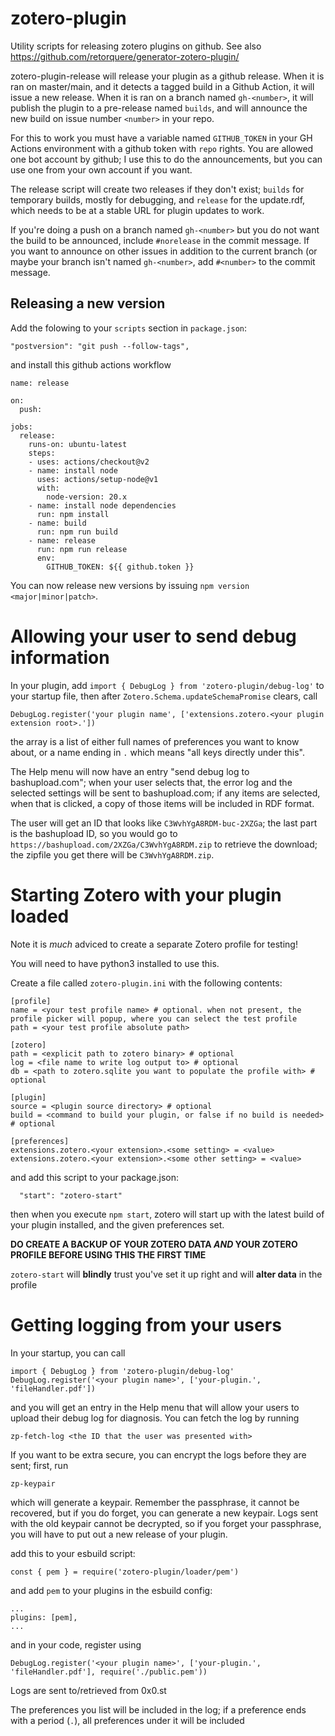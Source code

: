 # zotero-plugin

Utility scripts for releasing zotero plugins on github. See also https://github.com/retorquere/generator-zotero-plugin/

zotero-plugin-release will release your plugin as a github release.
When it is ran on master/main, and it detects a tagged build in a Github Action,
it will issue a new release. When it is ran on a branch named
`gh-<number>`, it will publish the plugin to a pre-release named
`builds`, and will announce the new build on issue number `<number>`
in your repo.

For this to work you must have a variable named `GITHUB_TOKEN` in
your GH Actions environment with a github token with `repo` rights. You
are allowed one bot account by github; I use this to do the
announcements, but you can use one from your own account if you
want.

The release script will create two releases if they don't exist;
`builds` for temporary builds, mostly for debugging, and `release`
for the update.rdf, which needs to be at a stable URL for plugin
updates to work.

If you're doing a push on a branch named `gh-<number>` but you do
not want the build to be announced, include `#norelease` in the
commit message. If you want to announce on other issues in addition
to the current branch (or maybe your branch isn't named `gh-<number>`,
add `#<number>` to the commit message.

## Releasing a new version

Add the folowing to your `scripts` section in `package.json`:

```
"postversion": "git push --follow-tags",
```

and install this github actions workflow

```
name: release

on:
  push:

jobs:
  release:
    runs-on: ubuntu-latest
    steps:
    - uses: actions/checkout@v2
    - name: install node
      uses: actions/setup-node@v1
      with:
        node-version: 20.x
    - name: install node dependencies
      run: npm install
    - name: build
      run: npm run build
    - name: release
      run: npm run release
      env:
        GITHUB_TOKEN: ${{ github.token }}
```

You can now release new versions by issuing `npm version <major|minor|patch>`.

# Allowing your user to send debug information

In your plugin, add `import { DebugLog } from 'zotero-plugin/debug-log'` to your startup file, then
after `Zotero.Schema.updateSchemaPromise` clears, call

```
DebugLog.register('your plugin name', ['extensions.zotero.<your plugin extension root>.'])
```

the array is a list of either full names of preferences you want to know about, or a name ending in `.` which means "all keys directly under this".

The Help menu will now have an entry "send debug log to bashupload.com"; when your user selects that, the error log and the selected settings will be sent to bashupload.com; if any items are selected, when that is clicked, a copy of those items will be included in RDF format.

The user will get an ID that looks like `C3WvhYgA8RDM-buc-2XZGa`; the last part is the bashupload ID, so you would go to `https://bashupload.com/2XZGa/C3WvhYgA8RDM.zip` to retrieve the download; the zipfile you get there will be `C3WvhYgA8RDM.zip`.

# Starting Zotero with your plugin loaded

Note it is *much* adviced to create a separate Zotero profile for testing!

You will need to have python3 installed to use this.

Create a file called `zotero-plugin.ini` with the following contents:

```
[profile]
name = <your test profile name> # optional. when not present, the profile picker will popup, where you can select the test profile
path = <your test profile absolute path>

[zotero]
path = <explicit path to zotero binary> # optional
log = <file name to write log output to> # optional
db = <path to zotero.sqlite you want to populate the profile with> # optional

[plugin]
source = <plugin source directory> # optional
build = <command to build your plugin, or false if no build is needed> # optional

[preferences]
extensions.zotero.<your extension>.<some setting> = <value>
extensions.zotero.<your extension>.<some other setting> = <value>
```

and add this script to your package.json:

```
  "start": "zotero-start"
```

then when you execute `npm start`, zotero will start up with the latest build of your plugin installed, and the given preferences set.

**DO CREATE A BACKUP OF YOUR ZOTERO DATA *AND* YOUR ZOTERO PROFILE BEFORE USING THIS THE FIRST TIME**

`zotero-start` will **blindly** trust you've set it up right and will **alter data** in the profile

# Getting logging from your users

In your startup, you can call

```
import { DebugLog } from 'zotero-plugin/debug-log'
DebugLog.register('<your plugin name>', ['your-plugin.', 'fileHandler.pdf'])
```

and you will get an entry in the Help menu that will allow your users to upload their debug log for diagnosis. You can fetch the log by
running

```
zp-fetch-log <the ID that the user was presented with>
```

If you want to be extra secure, you can encrypt the logs before they are sent; first, run

```
zp-keypair
```

which will generate a keypair. Remember the passphrase, it cannot be recovered, but if you do forget, you can generate a new keypair. Logs
sent with the old keypair cannot be decrypted, so if you forget your passphrase, you will have to put out a new release of your plugin.

add this to your esbuild script:

```
const { pem } = require('zotero-plugin/loader/pem')
```

and add `pem` to your plugins in the esbuild config:

```
...
plugins: [pem],
...
```

and in your code, register using

```
DebugLog.register('<your plugin name>', ['your-plugin.', 'fileHandler.pdf'], require('./public.pem'))
```

Logs are sent to/retrieved from 0x0.st

The preferences you list will be included in the log; if a preference ends with a period (`.`), all preferences under it will be included
